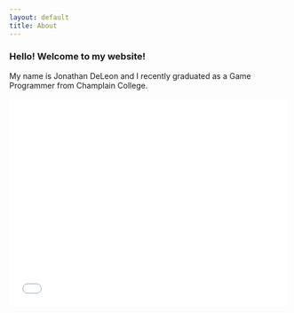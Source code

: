```yaml
---
layout: default
title: About
---
```

<link rel="stylesheet" href="/assets/css/styles.css">

### Hello! Welcome to my website!

<p>My name is Jonathan DeLeon and I recently graduated as a Game Programmer from Champlain College.</p>

<embed src= "/assets/files/resume.pdf" width="500" height="375" 
 type="application/pdf">

<script src="https://platform.linkedin.com/badges/js/profile.js" async defer type="text/javascript"></script>

<div class="badge-base LI-profile-badge" data-locale="en_US" data-size="medium" data-theme="light" data-type="VERTICAL" data-vanity="jonathan-e-deleon" data-version="v1"><a class="badge-base__link LI-simple-link" href="https://www.linkedin.com/in/jonathan-e-deleon?trk=profile-badge"></a></div>
              